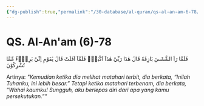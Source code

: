 ```yaml
---
{"dg-publish":true,"permalink":"/30-database/al-quran/qs-al-an-am-6-78/"}
---
```



# QS. Al-An'am (6)-78
فَلَمَّا رَاَ الشَّمْسَ بَازِغَةً قَالَ هٰذَا رَبِّيْ هٰذَآ اَكْبَرُۚ فَلَمَّآ اَفَلَتْ قَالَ يٰقَوْمِ اِنِّيْ بَرِيْۤءٌ مِّمَّا تُشْرِكُوْنَ 

Artinya: *"Kemudian ketika dia melihat matahari terbit, dia berkata, “Inilah Tuhanku, ini lebih besar.” Tetapi ketika matahari terbenam, dia berkata, “Wahai kaumku! Sungguh, aku berlepas diri dari apa yang kamu persekutukan.”"*
